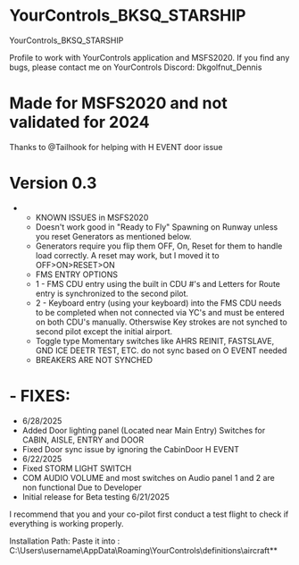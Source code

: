 # YourControls_BKSQ_STARSHIP
YourControls_BKSQ_STARSHIP

Profile to work with YourControls application and MSFS2020. If you find any bugs, please contact me on YourControls Discord: Dkgolfnut_Dennis

# Made for MSFS2020 and not validated for 2024
Thanks to @Tailhook for helping with H EVENT door issue

# Version 0.3
* - KNOWN ISSUES in MSFS2020
  - Doesn't work good in "Ready to Fly" Spawning on Runway unless you reset Generators as mentioned below. 
  - Generators require you flip them OFF, On, Reset for them to handle load correctly. A reset may work, but I moved it to OFF>ON>RESET>ON
  - FMS ENTRY OPTIONS
   - 1 - FMS CDU entry using the built in CDU #'s and Letters for Route entry is synchronized to the second pilot.
   - 2 - Keyboard entry (using your keyboard) into the FMS CDU needs to be completed when not connected via YC's and must be entered on both CDU's manually. Otherswise Key strokes are not synched to second pilot except the initial airport. 
  - Toggle type Momentary switches like AHRS REINIT, FASTSLAVE, GND ICE DEETR TEST, ETC. do not sync based on O EVENT needed
  - BREAKERS ARE NOT SYNCHED

# - FIXES:
  - 6/28/2025
   - Added Door lighting panel (Located near Main Entry) Switches for CABIN, AISLE, ENTRY and DOOR
   - Fixed Door sync issue by ignoring the CabinDoor H EVENT
  - 6/22/2025
   - Fixed STORM LIGHT SWITCH
   - COM AUDIO VOLUME and most switches on Audio panel 1 and 2 are non functional Due to Developer
   - Initial release for Beta testing 6/21/2025

I recommend that you and your co-pilot first conduct a test flight to check if everything is working properly.

Installation Path: Paste it into : C:\Users\username\AppData\Roaming\YourControls\definitions\aircraft**
